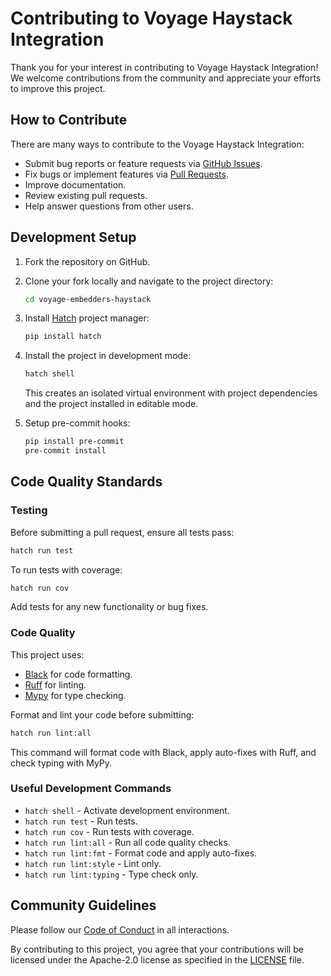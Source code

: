 # Contributing to Voyage Haystack Integration

Thank you for your interest in contributing to Voyage Haystack Integration! We welcome contributions from the community and appreciate your efforts to improve this project.

## How to Contribute

There are many ways to contribute to the Voyage Haystack Integration:

- Submit bug reports or feature requests via [GitHub Issues](https://github.com/awinml/voyage-embedders-haystack/issues).
- Fix bugs or implement features via [Pull Requests](https://github.com/awinml/voyage-embedders-haystack/pulls).
- Improve documentation.
- Review existing pull requests.
- Help answer questions from other users.

## Development Setup

1. Fork the repository on GitHub.

2. Clone your fork locally and navigate to the project directory:

   ```bash
   cd voyage-embedders-haystack
   ```

3. Install [Hatch](https://hatch.pypa.io/) project manager:

   ```bash
   pip install hatch
   ```

4. Install the project in development mode:

   ```bash
   hatch shell
   ```

   This creates an isolated virtual environment with project dependencies and the project installed in editable mode.

5. Setup pre-commit hooks:

   ```bash
   pip install pre-commit
   pre-commit install
   ```

## Code Quality Standards

### Testing

Before submitting a pull request, ensure all tests pass:

```bash
hatch run test
```

To run tests with coverage:

```bash
hatch run cov
```

Add tests for any new functionality or bug fixes.

### Code Quality

This project uses:

- [Black](https://black.readthedocs.io/) for code formatting.
- [Ruff](https://docs.astral.sh/ruff/) for linting.
- [Mypy](https://mypy.readthedocs.io/) for type checking.

Format and lint your code before submitting:

```bash
hatch run lint:all
```

This command will format code with Black, apply auto-fixes with Ruff, and check typing with MyPy.

### Useful Development Commands

- `hatch shell` - Activate development environment.
- `hatch run test` - Run tests.
- `hatch run cov` - Run tests with coverage.
- `hatch run lint:all` - Run all code quality checks.
- `hatch run lint:fmt` - Format code and apply auto-fixes.
- `hatch run lint:style` - Lint only.
- `hatch run lint:typing` - Type check only.

## Community Guidelines

Please follow our [Code of Conduct](CODE_OF_CONDUCT.md) in all interactions.

By contributing to this project, you agree that your contributions will be licensed under the Apache-2.0 license as specified in the [LICENSE](LICENSE) file.
